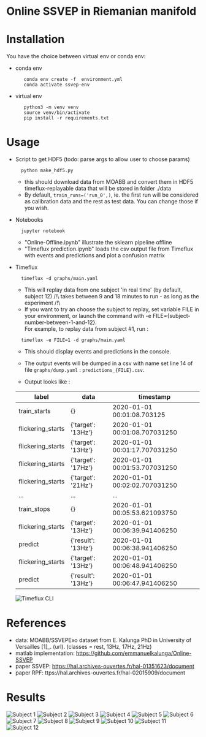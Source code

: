 Online SSVEP in Riemanian manifold
==================================

Installation
============
You have the choice between virtual env or conda env:

- conda env
   ```
      conda env create -f  environment.yml
      conda activate ssvep-env
   ```

- virtual env
   ```
      python3 -m venv venv
      source venv/bin/activate
      pip install -r requirements.txt
    ```
Usage
======
- Script to get HDF5  (todo: parse args to allow user to choose params)
    ```
      python make_hdf5.py
    ```   
    - this should download data from MOABB and convert them in HDF5
   timeflux-replayable data that will be stored in folder ./data
    - By default, `train_runs=('run_0',)`, ie. the first run will be considered as 
    calibration data and the rest as test data. You can change those if you wish. 
    
- Notebooks

   ```
     jupyter notebook
   ```
  
     - "Online-Offline.ipynb" illustrate the sklearn pipeline offline
     - "Timeflux prediction.ipynb" loads the csv output file from Timeflux with 
     events and predictions and plot a confusion matrix 
     

- Timeflux
    ```
      timeflux -d graphs/main.yaml
    ```  
    
    - This will replay data from one subject 'in real time' (by default, subject 12)
      /!\ takes between 9 and 18 minutes to run - as long as the experiment /!\
    - If you want to try an choose the subject to replay, set variable FILE in your 
      environment, or launch the command with -e FILE={subject-number-between-1-and-12}.  
      For example, to replay data from subject #1, run : 
      
    ```
      timeflux -e FILE=1 -d graphs/main.yaml
    ``` 
    
    - This should display events and predictions in the console.
    - The output events will be dumped in a csv with name set line 14 of file
    `graphs/dump.yaml` :  `predictions_{FILE}.csv`.
    
    -  Output looks like :

    
    | label           | data                     |timestamp                        |
    |-----------------|--------------------------|-------------------------------- |
    |train_starts     | {}                       | 2020-01-01 00:01:08.703125      |
    |flickering_starts | {'target': '13Hz'}       | 2020-01-01 00:01:08.707031250   |
    |flickering_starts | {'target': '13Hz'}       | 2020-01-01 00:01:17.707031250   |
    |flickering_starts | {'target': '17Hz'}       | 2020-01-01 00:01:53.707031250   |
    |flickering_starts | {'target': '21Hz'}       | 2020-01-01 00:02:02.707031250   |
    |...              |  ...                     |  ...                            |
    |train_stops      | {}                       | 2020-01-01 00:05:53.621093750   |
    | flickering_starts| {'target': '13Hz'}       | 2020-01-01 00:06:39.941406250   |
    |predict          |{'result': '13Hz'}        | 2020-01-01 00:06:38.941406250   |
    |flickering_starts | {'target': '13Hz'}       | 2020-01-01 00:06:48.941406250   |
    |predict          |{'result': '13Hz'}        | 2020-01-01 00:06:47.941406250   |
    
   
   ![Timeflux CLI](timeflux_cmd.gif)


References
===========
- data: MOABB/SSVEPExo dataset from E. Kalunga PhD in University of Versailles [1]_. (url). (classes = rest, 13Hz, 17Hz, 21Hz)
- matlab implementation: https://github.com/emmanuelkalunga/Online-SSVEP
- paper SSVEP: https://hal.archives-ouvertes.fr/hal-01351623/document
- paper RPF: ttps://hal.archives-ouvertes.fr/hal-02015909/document


Results 
=======
   ![Subject 1](notebooks/fig_confusion_1.png)
   ![Subject 2](notebooks/fig_confusion_2.png)
   ![Subject 3](notebooks/fig_confusion_3.png)
   ![Subject 4](notebooks/fig_confusion_4.png)
   ![Subject 5](notebooks/fig_confusion_5.png)
   ![Subject 6](notebooks/fig_confusion_6.png)
   ![Subject 7](notebooks/fig_confusion_7.png)
   ![Subject 8](notebooks/fig_confusion_8.png)
   ![Subject 9](notebooks/fig_confusion_9.png)
   ![Subject 10](notebooks/fig_confusion_10.png)
   ![Subject 11](notebooks/fig_confusion_11.png)
   ![Subject 12](notebooks/fig_confusion_12.png)


